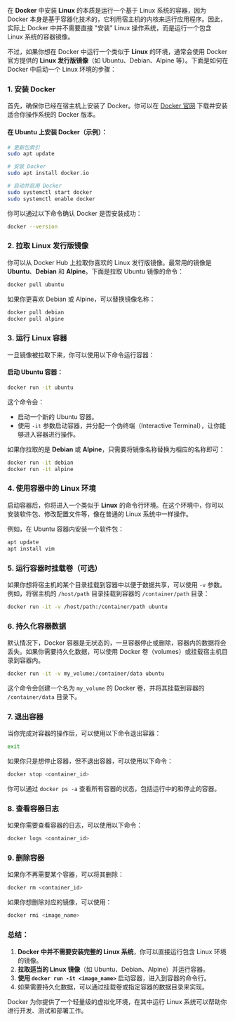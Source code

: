  
在 **Docker** 中安装 **Linux** 的本质是运行一个基于 Linux 系统的容器，因为 Docker 本身是基于容器化技术的，它利用宿主机的内核来运行应用程序。因此，实际上 Docker 中并不需要直接 "安装" Linux 操作系统，而是运行一个包含 Linux 系统的容器镜像。

不过，如果你想在 Docker 中运行一个类似于 **Linux** 的环境，通常会使用 Docker 官方提供的 **Linux 发行版镜像**（如 Ubuntu、Debian、Alpine 等）。下面是如何在 Docker 中启动一个 Linux 环境的步骤：

### 1. **安装 Docker**
首先，确保你已经在宿主机上安装了 Docker。你可以在 [Docker 官网](https://www.docker.com/get-started) 下载并安装适合你操作系统的 Docker 版本。

#### 在 Ubuntu 上安装 Docker（示例）：
```bash
# 更新包索引
sudo apt update

# 安装 Docker
sudo apt install docker.io

# 启动并启用 Docker
sudo systemctl start docker
sudo systemctl enable docker
```

你可以通过以下命令确认 Docker 是否安装成功：
```bash
docker --version
```

### 2. **拉取 Linux 发行版镜像**
你可以从 Docker Hub 上拉取你喜欢的 Linux 发行版镜像。最常用的镜像是 **Ubuntu**、**Debian** 和 **Alpine**。下面是拉取 Ubuntu 镜像的命令：

```bash
docker pull ubuntu
```

如果你更喜欢 Debian 或 Alpine，可以替换镜像名称：
```bash
docker pull debian
docker pull alpine
```

### 3. **运行 Linux 容器**
一旦镜像被拉取下来，你可以使用以下命令运行容器：

#### 启动 Ubuntu 容器：
```bash
docker run -it ubuntu
```

这个命令会：
- 启动一个新的 Ubuntu 容器。
- 使用 `-it` 参数启动容器，并分配一个伪终端（Interactive Terminal），让你能够进入容器进行操作。

如果你拉取的是 **Debian** 或 **Alpine**，只需要将镜像名称替换为相应的名称即可：
```bash
docker run -it debian
docker run -it alpine
```

### 4. **使用容器中的 Linux 环境**
启动容器后，你将进入一个类似于 **Linux** 的命令行环境。在这个环境中，你可以安装软件包、修改配置文件等，像在普通的 Linux 系统中一样操作。

例如，在 Ubuntu 容器内安装一个软件包：
```bash
apt update
apt install vim
```

### 5. **运行容器时挂载卷（可选）**
如果你想将宿主机的某个目录挂载到容器中以便于数据共享，可以使用 `-v` 参数。例如，将宿主机的 `/host/path` 目录挂载到容器的 `/container/path` 目录：

```bash
docker run -it -v /host/path:/container/path ubuntu
```

### 6. **持久化容器数据**
默认情况下，Docker 容器是无状态的，一旦容器停止或删除，容器内的数据将会丢失。如果你需要持久化数据，可以使用 Docker 卷（volumes）或挂载宿主机目录到容器内。

```bash
docker run -it -v my_volume:/container/data ubuntu
```

这个命令会创建一个名为 `my_volume` 的 Docker 卷，并将其挂载到容器的 `/container/data` 目录下。

### 7. **退出容器**
当你完成对容器的操作后，可以使用以下命令退出容器：

```bash
exit
```

如果你只是想停止容器，但不退出容器，可以使用以下命令：
```bash
docker stop <container_id>
```

你可以通过 `docker ps -a` 查看所有容器的状态，包括运行中的和停止的容器。

### 8. **查看容器日志**
如果你需要查看容器的日志，可以使用以下命令：
```bash
docker logs <container_id>
```

### 9. **删除容器**
如果你不再需要某个容器，可以将其删除：
```bash
docker rm <container_id>
```

如果你想删除对应的镜像，可以使用：
```bash
docker rmi <image_name>
```

### 总结：
1. **Docker 中并不需要安装完整的 Linux 系统**，你可以直接运行包含 Linux 环境的镜像。
2. **拉取适当的 Linux 镜像**（如 Ubuntu、Debian、Alpine）并运行容器。
3. **使用 `docker run -it <image_name>`** 启动容器，进入到容器的命令行。
4. 如果需要持久化数据，可以通过挂载卷或指定容器的数据目录来实现。

Docker 为你提供了一个轻量级的虚拟化环境，在其中运行 Linux 系统可以帮助你进行开发、测试和部署工作。
